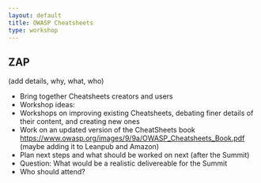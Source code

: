 ```yaml
---
layout: default
title: OWASP Cheatsheets
type: workshop
---
```


## ZAP

(add details, why, what, who)

* Bring together Cheatsheets creators and users 
* Workshop ideas:
 * Workshops on improving existing Cheatsheets, debating finer details of their content, and creating new ones
 * Work on an updated version of the CheatSheets book https://www.owasp.org/images/9/9a/OWASP_Cheatsheets_Book.pdf (maybe adding it to Leanpub and Amazon)
* Plan next steps and what should be worked on next (after the Summit)
* Question: What would be a realistic delivereable for the Summit
* Who should attend?
